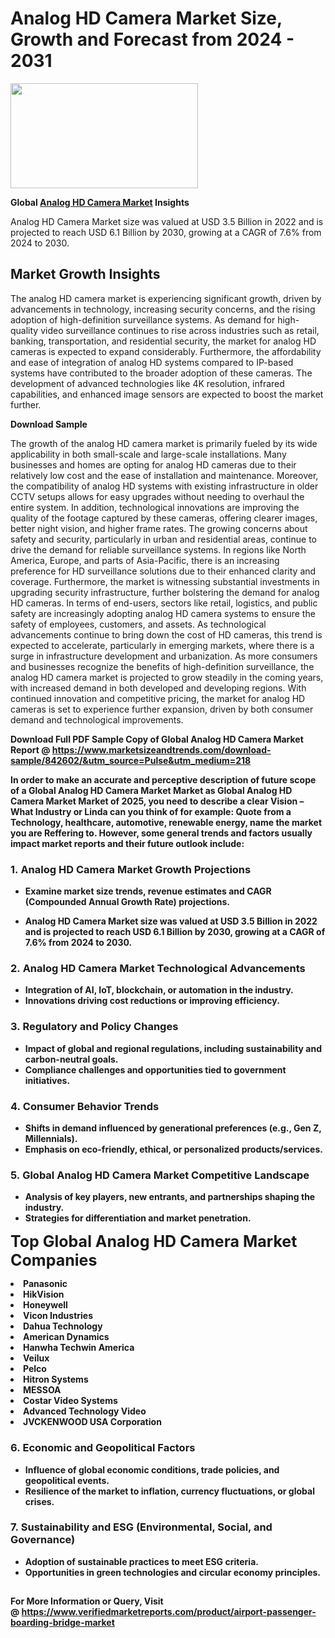 <H1>Analog HD Camera Market Size, Growth and Forecast from 2024 - 2031</H1><img class="aligncenter size-medium wp-image-584254" src="https://thirdeyenews.in/wp-content/uploads/2024/09/Global-Market-Research-300x168.jpeg" alt="" width="300" height="168" /><p><strong>Global&nbsp;<a href="https://www.marketsizeandtrends.com/download-sample/842602/&amp;utm_source=Pulse&amp;utm_medium=218">Analog HD Camera Market</a> Insights</strong></p><p>Analog HD Camera Market size was valued at USD 3.5 Billion in 2022 and is projected to reach USD 6.1 Billion by 2030, growing at a CAGR of 7.6% from 2024 to 2030.</p><p><h2>Market Growth Insights</h2> <p>The analog HD camera market is experiencing significant growth, driven by advancements in technology, increasing security concerns, and the rising adoption of high-definition surveillance systems. As demand for high-quality video surveillance continues to rise across industries such as retail, banking, transportation, and residential security, the market for analog HD cameras is expected to expand considerably. Furthermore, the affordability and ease of integration of analog HD systems compared to IP-based systems have contributed to the broader adoption of these cameras. The development of advanced technologies like 4K resolution, infrared capabilities, and enhanced image sensors are expected to boost the market further.</p> <p><strong>Download Sample</strong></p> <p>The growth of the analog HD camera market is primarily fueled by its wide applicability in both small-scale and large-scale installations. Many businesses and homes are opting for analog HD cameras due to their relatively low cost and the ease of installation and maintenance. Moreover, the compatibility of analog HD systems with existing infrastructure in older CCTV setups allows for easy upgrades without needing to overhaul the entire system. In addition, technological innovations are improving the quality of the footage captured by these cameras, offering clearer images, better night vision, and higher frame rates. The growing concerns about safety and security, particularly in urban and residential areas, continue to drive the demand for reliable surveillance systems. In regions like North America, Europe, and parts of Asia-Pacific, there is an increasing preference for HD surveillance solutions due to their enhanced clarity and coverage. Furthermore, the market is witnessing substantial investments in upgrading security infrastructure, further bolstering the demand for analog HD cameras. In terms of end-users, sectors like retail, logistics, and public safety are increasingly adopting analog HD camera systems to ensure the safety of employees, customers, and assets. As technological advancements continue to bring down the cost of HD cameras, this trend is expected to accelerate, particularly in emerging markets, where there is a surge in infrastructure development and urbanization. As more consumers and businesses recognize the benefits of high-definition surveillance, the analog HD camera market is projected to grow steadily in the coming years, with increased demand in both developed and developing regions. With continued innovation and competitive pricing, the market for analog HD cameras is set to experience further expansion, driven by both consumer demand and technological improvements. <p><strong></p><p><span class=""><strong>Download Full PDF Sample Copy of Global Analog HD Camera Market Report</strong> @ <a href="https://www.marketsizeandtrends.com/download-sample/842602/&amp;utm_source=Pulse&amp;utm_medium=218" target="_blank">https://www.marketsizeandtrends.com/download-sample/842602/&amp;utm_source=Pulse&amp;utm_medium=218</a></span></p><p>In order to make an accurate and perceptive description of future scope of a Global&nbsp;Analog HD Camera Market Market as Global&nbsp;Analog HD Camera Market Market of 2025, you need to describe a clear Vision &ndash; What Industry or Linda can you think of for example: Quote from a Technology, healthcare, automotive, renewable energy, name the market you are Reffering to. However, some general trends and factors usually impact market reports and their future outlook include:</p><h3>1.&nbsp;<strong>Analog HD Camera Market Growth Projections</strong></h3><ul><li>Examine market size trends, revenue estimates and CAGR (Compounded Annual Growth Rate) projections.</li><li><p>Analog HD Camera Market size was valued at USD 3.5 Billion in 2022 and is projected to reach USD 6.1 Billion by 2030, growing at a CAGR of 7.6% from 2024 to 2030.</p></li></ul><h3>2.&nbsp;<strong>Analog HD Camera Market Technological Advancements</strong></h3><ul><li>Integration of AI, IoT, blockchain, or automation in the industry.</li><li>Innovations driving cost reductions or improving efficiency.</li></ul><h3>3.&nbsp;<strong>Regulatory and Policy Changes</strong></h3><ul><li>Impact of global and regional regulations, including sustainability and carbon-neutral goals.</li><li>Compliance challenges and opportunities tied to government initiatives.</li></ul><h3>4.&nbsp;<strong>Consumer Behavior Trends</strong></h3><ul><li>Shifts in demand influenced by generational preferences (e.g., Gen Z, Millennials).</li><li>Emphasis on eco-friendly, ethical, or personalized products/services.</li></ul><h3>5.&nbsp;<strong>Global Analog HD Camera Market Competitive Landscape</strong></h3><ul><li>Analysis of key players, new entrants, and partnerships shaping the industry.</li><li>Strategies for differentiation and market penetration.</li></ul><p data-pm-slice="1 1 []"><span style="color: inherit; font-family: inherit; font-size: 25px;">Top Global Analog HD Camera Market Companies</span></p><div class="" data-test-id=""><p><li>Panasonic</li><li> HikVision</li><li> Honeywell</li><li> Vicon Industries</li><li> Dahua Technology</li><li> American Dynamics</li><li> Hanwha Techwin America</li><li> Veilux</li><li> Pelco</li><li> Hitron Systems</li><li> MESSOA</li><li> Costar Video Systems</li><li> Advanced Technology Video</li><li> JVCKENWOOD USA Corporation</li></p></div><h3>6.&nbsp;<strong>Economic and Geopolitical Factors</strong></h3><ul><li>Influence of global economic conditions, trade policies, and geopolitical events.</li><li>Resilience of the market to inflation, currency fluctuations, or global crises.</li></ul><h3>7.&nbsp;<strong>Sustainability and ESG (Environmental, Social, and Governance)</strong></h3><ul><li>Adoption of sustainable practices to meet ESG criteria.</li><li>Opportunities in green technologies and circular economy principles.</li></ul><h2><strong style="font-size: 14px;">For More Information or Query, Visit @&nbsp;</strong><a style="background-color: #ffffff; font-size: 14px;" href="https://www.marketsizeandtrends.com/report/analog-hd-camera-market/" target="_blank">https://www.verifiedmarketreports.com/product/airport-passenger-boarding-bridge-market</a></h2>
